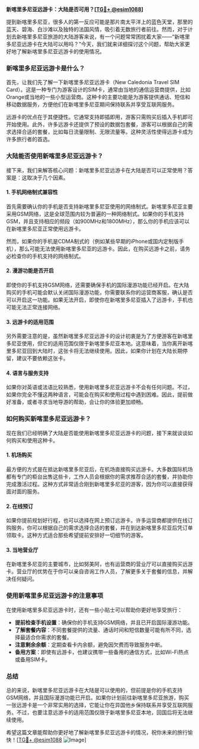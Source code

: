 **新喀里多尼亚远游卡：大陆是否可用？[[TG💪+ @esim1088](https://t.me/s/esim1088)]**

提到新喀里多尼亚，很多人的第一反应可能是那片南太平洋上的蓝色天堂，那里的蓝天、碧海、白沙滩以及独特的法国风情，吸引着无数旅行者前往。然而，对于计划去新喀里多尼亚旅游的大陆游客来说，有一个问题常常困扰着大家——“新喀里多尼亚远游卡在大陆可以用吗？”今天，我们就来详细探讨这个问题，帮助大家更好地了解新喀里多尼亚远游卡的使用情况。

### 新喀里多尼亚远游卡是什么？

首先，让我们先了解一下新喀里多尼亚远游卡（New Caledonia Travel SIM Card）。这是一种专门为游客设计的SIM卡，通常由当地的通信运营商提供，比如Orange或当地的一些小型运营商。这种卡的主要功能是为游客提供通话、短信和移动数据服务，方便他们在新喀里多尼亚期间保持联系并享受互联网服务。

远游卡的优点在于其便捷性。它通常支持即插即用，游客只需购买后插入手机即可开始使用。此外，许多远游卡还提供了预设的数据包套餐，游客可以根据自己的需求选择合适的套餐，比如每日流量限制、无限流量等。这种灵活性使得远游卡成为许多旅行者的首选。

### 大陆能否使用新喀里多尼亚远游卡？

接下来，我们来解答核心问题：新喀里多尼亚远游卡在大陆是否可以正常使用？答案是：这取决于几个因素。

#### 1. **手机网络制式兼容性**
   首先需要确认你的手机是否支持新喀里多尼亚使用的网络制式。新喀里多尼亚主要采用GSM网络，这是全球范围内较为普遍的一种网络制式。如果你的手机支持GSM，并且支持相应的频段（如900MHz和1800MHz），那么你的手机应该可以在新喀里多尼亚正常使用远游卡。

   然而，如果你的手机是CDMA制式的（例如某些早期的iPhone或国内定制版手机），那么可能无法使用新喀里多尼亚的远游卡。因此，在购买远游卡之前，请务必检查你的手机支持的网络制式。

#### 2. **漫游功能是否开启**
   即使你的手机支持GSM网络，还需要确保手机的国际漫游功能已经开启。在大陆购买的手机可能会默认关闭国际漫游功能，你需要联系你的运营商客服，确认是否可以开启这一功能。如果无法开启，即使你在新喀里多尼亚插入了远游卡，手机也可能无法正常连接网络。

#### 3. **远游卡的适用范围**
   另外需要注意的是，虽然新喀里多尼亚远游卡的设计初衷是为了方便游客在新喀里多尼亚使用，但它的适用范围仅限于新喀里多尼亚本地。这意味着，当你离开新喀里多尼亚回到大陆时，这张卡将无法继续使用。因此，如果你计划在大陆长期停留，建议不要依赖这张卡。

#### 4. **语言与服务支持**
   如果你对英语或法语比较熟悉，使用新喀里多尼亚远游卡不会有任何问题。不过，如果你完全不懂这两种语言，可能会在购买和使用过程中遇到困难。因此，提前做好准备，或者寻求当地导游的帮助，会让你的体验更加顺畅。

### 如何购买新喀里多尼亚远游卡？

现在我们已经明确了大陆是否能使用新喀里多尼亚远游卡的问题，接下来就谈谈如何购买和使用这种卡。

#### 1. **机场购买**
   最方便的方式是在抵达新喀里多尼亚后，在机场直接购买远游卡。大多数国际机场都有专门的柜台出售这些卡，工作人员会根据你的需求推荐合适的套餐，并协助你完成激活过程。这种方式非常适合刚到新喀里多尼亚的游客，因为你可以直接获得面对面的服务。

#### 2. **在线预订**
   如果你提前规划好行程，也可以选择在网上预订远游卡。许多运营商都提供在线订购服务，你可以根据自己的需求选择合适的套餐，并在到达新喀里多尼亚后凭订单领取卡。这种方式适合那些希望提前安排好一切细节的游客。

#### 3. **当地营业厅**
   在新喀里多尼亚的主要城市，比如努美阿，也有运营商的营业厅可以直接购买远游卡。营业厅的优势在于你可以亲自咨询工作人员，了解更多关于套餐的信息，并解决任何疑问。

### 使用新喀里多尼亚远游卡的注意事项

在使用新喀里多尼亚远游卡时，还有一些小贴士可以帮助你更好地享受旅行：

- **提前检查手机设置**：确保你的手机支持GSM网络，并且已开启国际漫游功能。
- **了解套餐内容**：不同套餐提供的流量、通话时间和短信数量可能有所不同，选择最适合你需求的套餐。
- **注意剩余余额**：定期查看卡内余额，避免因欠费而导致服务中断。
- **备用方案**：即使有远游卡，也建议携带一些备用的通信方式，比如Wi-Fi热点或备用SIM卡。

### 总结

总的来说，新喀里多尼亚远游卡在大陆是可以使用的，但前提是你的手机支持GSM网络，并且国际漫游功能已开启。如果你计划前往新喀里多尼亚旅游，购买一张远游卡是一个非常实用的选择，它能让你在异国他乡保持联系并享受互联网服务。不过，也要注意远游卡的适用范围仅限于新喀里多尼亚本地，回国后将无法继续使用。

希望这篇文章能帮助你更好地了解新喀里多尼亚远游卡的情况，祝你未来的旅行愉快！[[TG💪+ @esim1088](https://t.me/s/esim1088) ![Image](https://i.postimg.cc/4NQfJmqS/Snipaste-2025-05-13-00-14-12.png)]